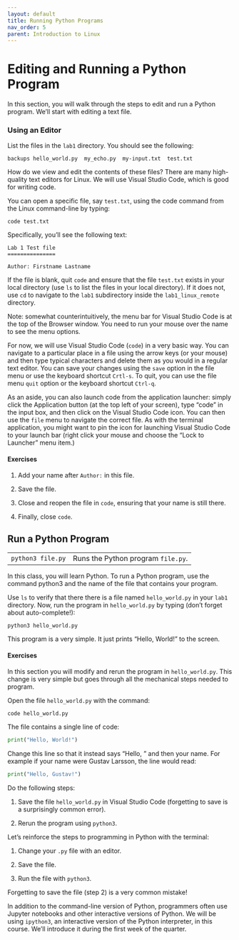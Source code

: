 ```yaml
---
layout: default
title: Running Python Programs
nav_order: 5
parent: Introduction to Linux
---
```


# Editing and Running a Python Program

In this section, you will walk through the steps to edit and run a Python program. We’ll start with editing a text file.

### Using an Editor

List the files in the `lab1` directory. You should see the following:

```
backups hello_world.py  my_echo.py  my-input.txt  test.txt
```

How do we view and edit the contents of these files? There are many high-quality text editors for Linux. We will use Visual Studio Code, which is good for writing code.

You can open a specific file, say `test.txt`, using the code command from the Linux command-line by typing:

```
code test.txt
```

Specifically, you’ll see the following text:

```
Lab 1 Test file
===============

Author: Firstname Lastname
```

If the file is blank, quit `code` and ensure that the file `test.txt` exists in your local directory (use `ls` to list the files in your local directory). If it does not, use `cd` to navigate to the `lab1` subdirectory inside the `lab1_linux_remote` directory.

Note: somewhat counterintuitively, the menu bar for Visual Studio Code is at the top of the Browser window. You need to run your mouse over the name to see the menu options.

For now, we will use Visual Studio Code (`code`) in a very basic way. You can navigate to a particular place in a file using the arrow keys (or your mouse) and then type typical characters and delete them as you would in a regular text editor. You can save your changes using the `save` option in the file menu or use the keyboard shortcut `Crtl-s`. To quit, you can use the file menu `quit` option or the keyboard shortcut `Ctrl-q`.

As an aside, you can also launch code from the application launcher: simply click the Application button (at the top left of your screen), type “code” in the input box, and then click on the Visual Studio Code icon. You can then use the `file` menu to navigate the correct file. As with the terminal application, you might want to pin the icon for launching Visual Studio Code to your launch bar (right click your mouse and choose the “Lock to Launcher” menu item.)

#### Exercises

1. Add your name after `Author:` in this file.

2. Save the file.

3. Close and reopen the file in `code`, ensuring that your name is still there.

4. Finally, close `code`.

## Run a Python Program

|   |   |
|---|---|
|`python3 file.py`|Runs the Python program `file.py`.|

In this class, you will learn Python. To run a Python program, use the command python3 and the name of the file that contains your program.

Use `ls` to verify that there there is a file named `hello_world.py` in your `lab1` directory. Now, run the program in `hello_world.py` by typing (don’t forget about auto-complete!):

```python
python3 hello_world.py
```

This program is a very simple. It just prints “Hello, World!” to the screen.

#### Exercises

In this section you will modify and rerun the program in `hello_world.py`. This change is very simple but goes through all the mechanical steps needed to program.

Open the file `hello_world.py` with the command:

```bash
code hello_world.py
```

The file contains a single line of code:

```python
print("Hello, World!")
```

Change this line so that it instead says “Hello, ” and then your name. For example if your name were Gustav Larsson, the line would read:

```python
print("Hello, Gustav!")
```

Do the following steps:

1. Save the file `hello_world.py` in Visual Studio Code (forgetting to save is a surprisingly common error).

2. Rerun the program using `python3`.

Let’s reinforce the steps to programming in Python with the terminal:

1. Change your `.py` file with an editor.

2. Save the file.

3. Run the file with `python3`.

Forgetting to save the file (step 2) is a very common mistake!

In addition to the command-line version of Python, programmers often use Jupyter notebooks and other interactive versions of Python. We will be using `ipython3`, an interactive version of the Python interpreter, in this course. We’ll introduce it during the first week of the quarter.
